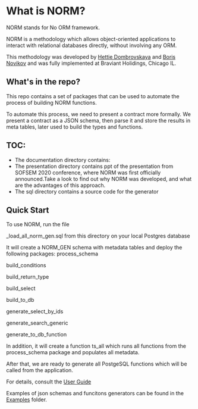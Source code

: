 # What is NORM?
 
 NORM stands for No ORM framework.
 
 NORM is a methodology which allows object-oriented applications to interact with relational databases
 directly, without involving any ORM. 
 
 This methodology was developed by [Hettie Dombrovskaya](https://github.com/hettie-d) and [Boris Novikov](https://github.com/bn1206) and was fully implemented at Braviant Holidings, Chicago IL.


## What's in the repo?

This repo contains a set of packages that can be used to automate the process of building NORM functions.

To automate this process, we need to present a contract more formally. We present a contract as a JSON schema, then parse it and store the results in meta tables, later used to build the types and functions.


 
 ##  TOC:
 
 * The documentation directory contains: 
 * The presentation directory contains ppt of the  presentation from SOFSEM 2020 conference, where NORM was first officially announced.Take a look to find out why NORM was developed, and what are the advantages of this approach.
 * The sql directory contains a source code for the generator
 

## Quick Start

To use NORM, run the file 

\_load\_all\_norm\_gen.sql from this directory on your local Postgres database

It will create a NORM_GEN schema with metadata tables and deploy the following packages:
process_schema

build_conditions

build_return_type

build_select

build_to_db

generate_select_by_ids

generate_search_generic

generate_to_db_function


In addition, it will create a function ts_all which runs all functions from the process_schema package and populates all metadata.

After that, we are ready to generate all PostgeSQL functions which will be called from the application.

For details, consult the [User Guide](documentation/NORM-ug.html) 

Examples of json schemas and funcitons generators can be found in the [Examples](examples) folder.